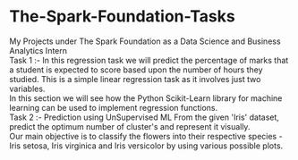 # The-Spark-Foundation-Tasks
My Projects under The Spark Foundation as a Data Science and Business Analytics Intern  
Task 1 :- In this regression task we will predict the percentage of marks that a student is expected to score based upon the number of hours they studied. This is a simple linear regression task as it involves just two variables.  
In this section we will see how the Python Scikit-Learn library for machine learning can be used to implement regression functions.  
Task 2 :- Prediction using UnSupervised ML From the given 'Iris' dataset, predict the optimum number of cluster's and represent it visually.  
Our main objective is to classify the flowers into their respective species - Iris setosa, Iris virginica and Iris versicolor by using various possible plots.
